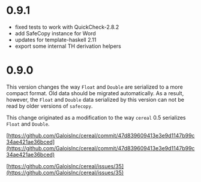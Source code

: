 0.9.1
=====

 - fixed tests to work with QuickCheck-2.8.2
 - add SafeCopy instance for Word
 - updates for template-haskell 2.11
 - export some internal TH derivation helpers

0.9.0
=====

This version changes the way `Float` and `Double` are serialized to a
more compact format. Old data should be migrated automatically. As a
result, however, the `Float` and `Double` data serialized by this version can not be read
by older versions of `safecopy`.

This change originated as a modification to the way `cereal` 0.5 serializes `Float` and `Double`.

[https://github.com/GaloisInc/cereal/commit/47d839609413e3e9d1147b99c34ae421ae36bced](https://github.com/GaloisInc/cereal/commit/47d839609413e3e9d1147b99c34ae421ae36bced)

[https://github.com/GaloisInc/cereal/issues/35](https://github.com/GaloisInc/cereal/issues/35)


